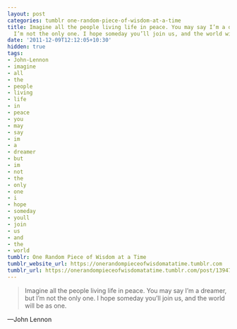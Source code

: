 ```yaml
---
layout: post
categories: tumblr one-random-piece-of-wisdom-at-a-time
title: Imagine all the people living life in peace. You may say I’m a dreamer, but
  I’m not the only one. I hope someday you’ll join us, and the world will be as one.
date: '2011-12-09T12:12:05+10:30'
hidden: true
tags:
- John-Lennon
- imagine
- all
- the
- people
- living
- life
- in
- peace
- you
- may
- say
- im
- a
- dreamer
- but
- im
- not
- the
- only
- one
- i
- hope
- someday
- youll
- join
- us
- and
- the
- world
tumblr: One Random Piece of Wisdom at a Time
tumblr_website_url: https://onerandompieceofwisdomatatime.tumblr.com
tumblr_url: https://onerandompieceofwisdomatatime.tumblr.com/post/13947576747/imagine-all-the-people-living-life-in-peace-you
---
```

> Imagine all the people living life in peace. You may say I’m a dreamer, but I’m not the only one. I hope someday you’ll join us, and the world will be as one.

—John Lennon&nbsp;
